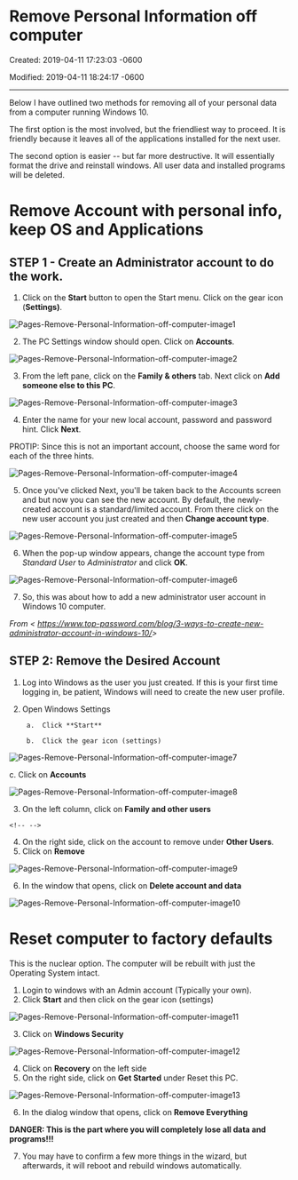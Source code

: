 # Remove Personal Information off computer

Created: 2019-04-11 17:23:03 -0600

Modified: 2019-04-11 18:24:17 -0600

---

Below I have outlined two methods for removing all of your personal data from a computer running Windows 10.

The first option is the most involved, but the friendliest way to proceed. It is friendly because it leaves all of the applications installed for the next user.

The second option is easier -- but far more destructive. It will essentially format the drive and reinstall windows. All user data and installed programs will be deleted.


# Remove Account with personal info, keep OS and Applications

## STEP 1 - Create an Administrator account to do the work.

1. Click on the **Start** button to open the Start menu. Click on the gear icon (**Settings)**.

![Pages-Remove-Personal-Information-off-computer-image1](200-SalusITGroup/attachment/Pages-Remove-Personal-Information-off-computer-image1.png)

2. The PC Settings window should open. Click on **Accounts**.

![Pages-Remove-Personal-Information-off-computer-image2](200-SalusITGroup/attachment/Pages-Remove-Personal-Information-off-computer-image2.png)

3. From the left pane, click on the **Family & others** tab. Next click on **Add someone else to this PC**.

![Pages-Remove-Personal-Information-off-computer-image3](200-SalusITGroup/attachment/Pages-Remove-Personal-Information-off-computer-image3.png)

4. Enter the name for your new local account, password and password hint. Click **Next**.

PROTIP: Since this is not an important account, choose the same word for each of the three hints.

![Pages-Remove-Personal-Information-off-computer-image4](200-SalusITGroup/attachment/Pages-Remove-Personal-Information-off-computer-image4.png)


5. Once you've clicked Next, you'll be taken back to the Accounts screen and but now you can see the new account. By default, the newly-created account is a standard/limited account. From there click on the new user account you just created and then **Change account type**.


![Pages-Remove-Personal-Information-off-computer-image5](200-SalusITGroup/attachment/Pages-Remove-Personal-Information-off-computer-image5.png)

6. When the pop-up window appears, change the account type from *Standard User* to *Administrator* and click **OK**.

![Pages-Remove-Personal-Information-off-computer-image6](200-SalusITGroup/attachment/Pages-Remove-Personal-Information-off-computer-image6.png)


7. So, this was about how to add a new administrator user account in Windows 10 computer.

*From < <https://www.top-password.com/blog/3-ways-to-create-new-administrator-account-in-windows-10/>>*

## STEP 2: Remove the Desired Account

1. Log into Windows as the user you just created. If this is your first time logging in, be patient, Windows will need to create the new user profile.
2. Open Windows Settings

		a.  Click **Start**

		b.  Click the gear icon (settings)


![Pages-Remove-Personal-Information-off-computer-image7](200-SalusITGroup/attachment/Pages-Remove-Personal-Information-off-computer-image7.png)

c.  Click on **Accounts**

![Pages-Remove-Personal-Information-off-computer-image8](200-SalusITGroup/attachment/Pages-Remove-Personal-Information-off-computer-image8.png)


3. On the left column, click on **Family and other users**

```{=html}
<!-- -->
```

4. On the right side, click on the account to remove under **Other Users**.
5. Click on **Remove**

![Pages-Remove-Personal-Information-off-computer-image9](200-SalusITGroup/attachment/Pages-Remove-Personal-Information-off-computer-image9.png)


6. In the window that opens, click on **Delete account and data**

![Pages-Remove-Personal-Information-off-computer-image10](200-SalusITGroup/attachment/Pages-Remove-Personal-Information-off-computer-image10.png)


# Reset computer to factory defaults

This is the nuclear option. The computer will be rebuilt with just the Operating System intact.

1. Login to windows with an Admin account (Typically your own).
2. Click **Start** and then click on the gear icon (settings)

![Pages-Remove-Personal-Information-off-computer-image11](200-SalusITGroup/attachment/Pages-Remove-Personal-Information-off-computer-image11.png)


3. Click on **Windows Security**

![Pages-Remove-Personal-Information-off-computer-image12](200-SalusITGroup/attachment/Pages-Remove-Personal-Information-off-computer-image12.png)

4. Click on **Recovery** on the left side
5. On the right side, click on **Get Started** under Reset this PC.

![Pages-Remove-Personal-Information-off-computer-image13](SalusITGroupLLC/attachment/Pages-Remove-Personal-Information-off-computer-image13.png)


6. In the dialog window that opens, click on **Remove Everything**

**DANGER: This is the part where you will completely lose all data and programs!!!**


7. You may have to confirm a few more things in the wizard, but afterwards, it will reboot and rebuild windows automatically.
